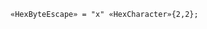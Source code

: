 <!-- This file is generated automatically by infrastructure scripts. Please don't edit by hand. -->

```{ .ebnf .slang-ebnf #HexByteEscape }
«HexByteEscape» = "x" «HexCharacter»{2,2};
```
